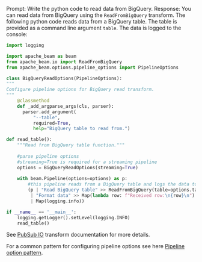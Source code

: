 Prompt:
Write the python code to read data from BigQuery.
Response:
You can read data from BigQuery using the `ReadFromBigQuery` transform. The following python code reads data from a BigQuery table. The table is provided as a command line argument `table`. The data is logged to the console:

```python
import logging

import apache_beam as beam
from apache_beam.io import ReadFromBigQuery
from apache_beam.options.pipeline_options import PipelineOptions

class BigQueryReadOptions(PipelineOptions):
"""
Configure pipeline options for BigQuery read transform.
"""
    @classmethod
    def _add_argparse_args(cls, parser):
      parser.add_argument(
          "--table",
          required=True,
          help="BigQuery table to read from.")

def read_table():
    """Read from BigQuery table function."""
    
    #parse pipeline options
    #streaming=True is required for a streaming pipeline
    options = BigQueryReadOptions(streaming=True)
    
    with beam.Pipeline(options=options) as p:
        #this pipeline reads from a BigQuery table and logs the data to the console
        (p | "Read BigQuery table" >> ReadFromBigQuery(table=options.table)
         | "Format data" >> Map(lambda row: f"Received row:\n{row}\n")
         | Map(logging.info))

if __name__ == '__main__':
    logging.getLogger().setLevel(logging.INFO)
    read_table()
```

See [PubSub IO](https://beam.apache.org/releases/pydoc/current/apache_beam.io.gcp.pubsub.html) transform documentation for more details.

For a common pattern for configuring pipeline options see here [Pipeline option pattern](https://beam.apache.org/documentation/patterns/pipeline-options/).

